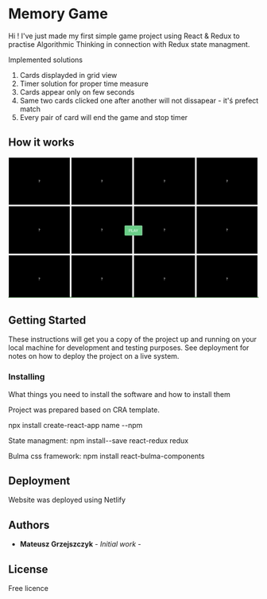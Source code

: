 # Memory Game

Hi ! I've just made my first simple game project using React & Redux to practise Algorithmic Thinking in connection with Redux state managment.

Implemented solutions

 1. Cards displayded in grid view
 2. Timer solution for proper time measure
 3. Cards appear only on few seconds
 4. Same two cards clicked one after another will not dissapear - it'ś prefect match
 5. Every pair of card will end the game and stop timer
 
## How it works
![](Memorygif.gif)

## Getting Started

These instructions will get you a copy of the project up and running on your local machine for development and testing purposes. See deployment for notes on how to deploy the project on a live system.

### Installing

What things you need to install the software and how to install them

Project was prepared based on CRA template.

npx install create-react-app name --npm

State managment:
npm install--save react-redux redux

Bulma css framework:
npm install react-bulma-components

## Deployment

Website was deployed using Netlify

## Authors

* **Mateusz Grzejszczyk** - *Initial work* -

## License
Free licence
